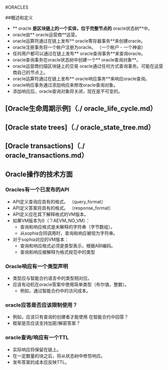 #ORACLES

##概述和定义

 -  ** oracle **是区块链上的一个实体，位于完整节点的** oracle状态树**中。
 -  oracle由** oracle运营商**运营。
 -  oracle运算符通过在链上发布** oracle寄存器事务**来创建oracle。
 -  oracle注册事务将一个帐户注册为oracle。 （一个帐户 - 一个神谕）
 - 任何用户都可以通过在链上发布** oracle查询事务**来查询oracle。
 -  oracle查询事务在oracle状态树中创建一个** oracle查询对象**。
 -  oracle运营商扫描区块链上的交易
  oracle通过任何方式查询事务。可能在运营商自己的节点上。
 -  oracle运算符通过在链上发布** oracle响应事务**来响应oracle查询。
 -  oracle响应事务通过添加响应来修改oracle查询对象。
 - 添加响应后，oracle查询对象将关闭，现在是不可变的。

## [Oracle生命周期示例]（./ oracle_life_cycle.md）

## [Oracle state trees]（./ oracle_state_tree.md）

## [Oracle transactions]（./ oracle_transactions.md）

## Oracle操作的技术方面

### Oracles有一个已发布的API

 -  API定义查询应具有的格式。 （query_format）
 -  API定义答案将具有的格式。 （response_format）
 -  API定义应在其下解释格式的VM版本。
   - 如果VM版本为0（？AEVM_NO_VM）：
     - 查询和响应格式是未解释的字符串（字节数组）。
     - 从sophia合同调用时，查询和响应被视为字符串。
   - 对于sophia对应的VM版本：
     - 查询和响应格式必须是类型表示，根据ABI编码。
     - 查询和响应被解释为格式规范中的类型

### Oracle响应有一个类型声明
 - 类型应与智能合约语言中的类型相对应。
 - 应该有动机在oracle答案中使用简单类型（布尔值，整数）。
   - 例如，通过智能合约中的访问成本。

### oracle应答是否应该限制使用？
 - 例如，应该只有查询的创建者才能使用
  在智能合约中回答？
 - 框架是否应该支持加密/解密答案？

### oracle查询/响应有一个TTL
 - 实际响应将保留在链上。
 - 在一定数量的块之后，将从状态树中修剪响应。
 - 发布答案的成本应反映TTL。
